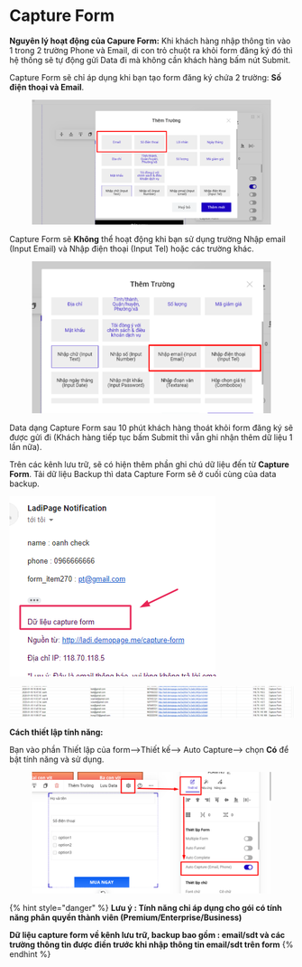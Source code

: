 # Capture Form

**Nguyên lý hoạt động của Capure Form:** Khi khách hàng nhập thông tin vào 1 trong 2 trường Phone và Email, di con trỏ chuột ra khỏi form đăng ký đó thì hệ thống sẽ tự động gửi Data đi mà không cần khách hàng bấm nút Submit.

Capture Form sẽ chỉ áp dụng khi bạn tạo form đăng ký chứa 2 trường: **Số điện thoại và Email**. &#x20;

<figure><img src="../../.gitbook/assets/capture.png" alt=""><figcaption></figcaption></figure>

Capture Form sẽ **Không** thể hoạt động khi bạn sử dụng trường Nhập email (Input Email) và Nhập điện thoại (Input Tel) hoặc các trường khác.

<figure><img src="../../.gitbook/assets/capture2.png" alt=""><figcaption></figcaption></figure>

Data dạng Capture Form sau 10 phút khách hàng thoát khỏi form đăng ký sẽ được gửi đi (Khách hàng tiếp tục bấm Submit thì vẫn ghi nhận thêm dữ liệu 1 lần nữa).&#x20;

Trên các kênh lưu trữ, sẽ có hiện thêm phần ghi chú dữ liệu đến từ **Capture Form**. Tải dữ liệu Backup thì data Capture Form sẽ ở cuối cùng của data backup.

![](<../../.gitbook/assets/image (822).png>)

![Dữ liệu về Gmail và Google sheet ](<../../.gitbook/assets/image (853).png>)

**Cách thiết lập tính năng:**

Bạn vào phần Thiết lập của form-->Thiết kế--> Auto Capture--> chọn **Có** để bật tính năng và sử dụng.

<figure><img src="../../.gitbook/assets/capture (1).png" alt=""><figcaption></figcaption></figure>

&#x20;

{% hint style="danger" %}
**Lưu ý : Tính năng chỉ áp dụng cho gói có tính năng phân quyền thành viên (Premium/Enterprise/Business)**

**Dữ liệu capture form về kênh lưu trữ, backup bao gồm : email/sdt và các trường thông tin được điền trước khi nhập thông tin email/sdt trên form**
{% endhint %}
